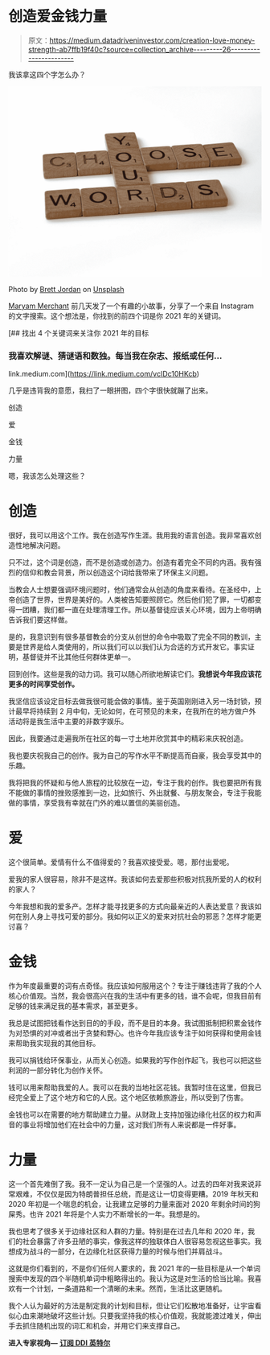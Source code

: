 # 创造爱金钱力量

> 原文：<https://medium.datadriveninvestor.com/creation-love-money-strength-ab7ffb19f40c?source=collection_archive---------26----------------------->

我该拿这四个字怎么办？

![](img/64cdebbd21610e0315ac8daca0de7cf2.png)

Photo by [Brett Jordan](https://unsplash.com/@brett_jordan?utm_source=medium&utm_medium=referral) on [Unsplash](https://unsplash.com?utm_source=medium&utm_medium=referral)

[Maryam Merchant](https://medium.com/u/5e436f82ec9c?source=post_page-----ab7ffb19f40c--------------------------------) 前几天发了一个有趣的小故事，分享了一个来自 Instagram 的文字搜索。这个想法是，你找到的前四个词是你 2021 年的关键词。

[](https://link.medium.com/vcIDc10HKcb) [## 找出 4 个关键词来关注你 2021 年的目标

### 我喜欢解谜、猜谜语和数独。每当我在杂志、报纸或任何…

link.medium.com](https://link.medium.com/vcIDc10HKcb) 

几乎是违背我的意愿，我扫了一眼拼图，四个字很快就蹦了出来。

创造

爱

金钱

力量

嗯，我该怎么处理这些？

# 创造

很好，我可以用这个工作。我在创造写作生涯。我用我的语言创造。我非常喜欢创造性地解决问题。

只不过，这个词是创造，而不是创造或创造力。创造有着完全不同的内涵。我有强烈的信仰和教会背景，所以创造这个词给我带来了环保主义问题。

当教会人士想要强调环境问题时，他们通常会从创造的角度来看待。在圣经中，上帝创造了世界，世界是美好的。人类被告知要照顾它。然后他们犯了罪，一切都变得一团糟，我们都一直在处理清理工作。所以基督徒应该关心环境，因为上帝明确告诉我们要这样做。

是的，我意识到有很多基督教会的分支从创世的命令中吸取了完全不同的教训，主要是世界是给人类使用的，所以我们可以以我们认为合适的方式开发它。事实证明，基督徒并不比其他任何群体更单一。

回到创作。这些是我的动力词。我可以随心所欲地解读它们。**我想说今年我应该花更多的时间享受创作。**

我坚信应该设定目标去做我很可能会做的事情。鉴于英国刚刚进入另一场封锁，预计最早将持续到 2 月中旬，无论如何，在可预见的未来，在我所在的地方做户外活动将是我生活中主要的非数字娱乐。

因此，我要通过走遍我所在社区的每一寸土地并欣赏其中的精彩来庆祝创造。

我也要庆祝我自己的创作。我为自己的写作水平不断提高而自豪，我会享受其中的乐趣。

我将把我的怀疑和与他人旅程的比较放在一边，专注于我的创作。我也要把所有我不能做的事情的挫败感推到一边，比如旅行、外出就餐、与朋友聚会，专注于我能做的事情，享受我有幸就在门外的难以置信的美丽创造。

# 爱

这个很简单。爱情有什么不值得爱的？我喜欢接受爱。嗯，那付出爱呢。

爱我的家人很容易，除非不是这样。我该如何去爱那些积极对抗我所爱的人的权利的家人？

今年我想和我的爱多产。怎样才能寻找更多的方式向最亲近的人表达爱意？我该如何在别人身上寻找可爱的部分。我如何以正义的爱来对抗社会的邪恶？怎样才能更讨喜？

# 金钱

作为年度最重要的词有点奇怪。我应该如何服用这个？专注于赚钱违背了我的个人核心价值观。当然，我会很高兴在我的生活中有更多的钱，谁不会呢，但我目前有足够的钱来满足我的基本需求，甚至更多。

我总是试图把钱看作达到目的的手段，而不是目的本身。我试图抵制把积累金钱作为对恐惧的对冲或者出于贪婪和野心。也许今年我应该专注于如何获得和使用金钱来帮助我实现我的其他目标。

我可以捐钱给环保事业，从而关心创造。如果我的写作创作起飞，我也可以把这些利润的一部分转化为创作关怀。

钱可以用来帮助我爱的人。我可以在我的当地社区花钱。我暂时住在这里，但我已经完全爱上了这个地方和它的人民。这个地区依赖旅游业，所以受到了伤害。

金钱也可以在需要的地方帮助建立力量。从财政上支持加强边缘化社区的权力和声音的事业将增加他们在社会中的力量，这对我们所有人来说都是一件好事。

# 力量

这一个首先难倒了我。我不一定认为自己是一个坚强的人。过去的四年对我来说非常艰难，不仅仅是因为特朗普担任总统，而是这让一切变得更糟。2019 年秋天和 2020 年初是一个喘息的机会，让我建立足够的力量来面对 2020 年剩余时间的狗屎秀。也许 2021 年将是个人实力不断增长的一年。我想是的。

我也思考了很多关于边缘社区和人群的力量。特别是在过去几年和 2020 年，我们的社会暴露了许多丑陋的事实，像我这样的独联体白人很容易忽视这些事实。我想成为战斗的一部分，在边缘化社区获得力量的时候与他们并肩战斗。

这就是你们看到的，不是你们任何人要求的，我 2021 年的一些目标是从一个单词搜索中发现的四个半随机单词中粗略得出的。我认为这是对生活的恰当比喻。我喜欢有一个计划，一条道路和一个清晰的未来。然而，生活比这更随机。

我个人认为最好的方法是制定我的计划和目标，但让它们松散地准备好，让宇宙看似心血来潮地破坏这些计划。只要我坚持我的核心价值观，我就能渡过难关，伸出手去抓住随机出现的词汇和机会，并用它们来支撑自己。

**进入专家视角—** [**订阅 DDI 英特尔**](https://datadriveninvestor.com/ddi-intel)